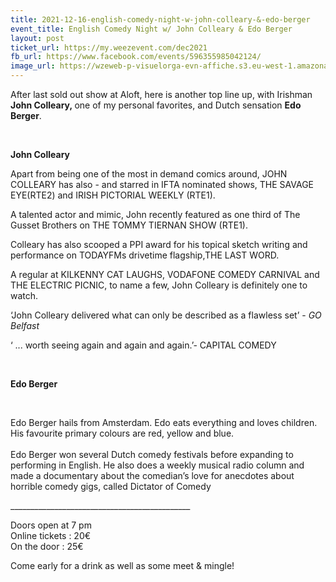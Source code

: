 ```yaml
---
title: 2021-12-16-english-comedy-night-w-john-colleary-&-edo-berger
event_title: English Comedy Night w/ John Colleary & Edo Berger
layout: post
ticket_url: https://my.weezevent.com/dec2021
fb_url: https://www.facebook.com/events/596355985042124/
image_url: https://wzeweb-p-visuelorga-evn-affiche.s3.eu-west-1.amazonaws.com/affiche_777738.png
---
```

<p> After last sold out show at Aloft, here is another top line up, with Irishman <strong>John Colleary,&nbsp;</strong>one of my personal favorites, and Dutch sensation <strong>Edo Berger</strong>.</p> 
<p> &nbsp;</p> 
<p> <strong>John Colleary</strong></p> 
<p> Apart from being one of the most in demand comics around, JOHN COLLEARY has also - and starred in IFTA nominated shows, THE SAVAGE EYE(RTE2) and IRISH PICTORIAL WEEKLY (RTE1).</p> 
<p> A talented actor and mimic, John recently featured as one third of The Gusset Brothers on THE TOMMY TIERNAN SHOW (RTE1).</p> 
<p> Colleary has also scooped a PPI award for his topical sketch writing and performance on TODAYFMs drivetime flagship,THE LAST WORD.</p> 
<p> A regular at KILKENNY CAT LAUGHS, VODAFONE COMEDY CARNIVAL and THE ELECTRIC PICNIC, to name a few, John Colleary is definitely one to watch.</p> 
<p> ‘John Colleary delivered what can only be described as a flawless set’ - <em>GO Belfast</em></p> 
<p> ‘ ... worth seeing again and again and again.’- CAPITAL COMEDY&nbsp; &nbsp; &nbsp;</p> <p style="text-align: justify;"> &nbsp;</p> <p style="text-align: justify;"> <strong>Edo Berger</strong></p> 
<p> &nbsp;</p> 
<p> Edo Berger hails from Amsterdam. Edo eats everything and loves children. His favourite primary colours are red, yellow and blue.<br> <br> Edo Berger won several Dutch comedy festivals before expanding to performing in English. He also does a weekly musical radio column and made a documentary about the comedian’s love for anecdotes about horrible comedy gigs, called Dictator of Comedy</p> 
<p> _____________________________________________</p> 
<p> Doors open at 7 pm<br> Online tickets : 20€<br> On the door : 25€</p> 
<p> Come early for a drink as well as some meet &amp; mingle!</p>